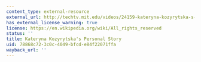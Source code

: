 ```yaml
---
content_type: external-resource
external_url: http://techtv.mit.edu/videos/24159-kateryna-kozyrytska-s-personal-story
has_external_license_warning: true
license: https://en.wikipedia.org/wiki/All_rights_reserved
status: ''
title: Kateryna Kozyrytska's Personal Story
uid: 78868c72-3c0c-4049-bfcd-e84f22071ffa
wayback_url: ''
---
```

